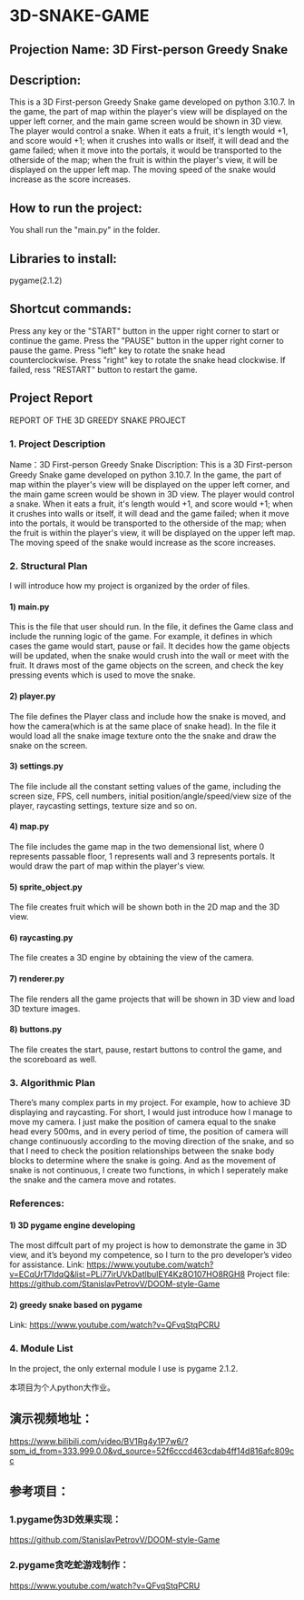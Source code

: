 # 3D-SNAKE-GAME
## Projection Name: 3D First-person Greedy Snake

## Description: 
This is a 3D First-person Greedy Snake game developed on python 3.10.7.
In the game, the part of map within the player's view will be displayed on the upper left corner, and the main game screen would be shown in 3D view.
The player would control a snake.
When it eats a fruit, it's length would +1, and score would +1;
when it crushes into walls or itself, it will dead and the game failed;
when it move into the portals, it would be transported to the otherside of the map;
when the fruit is within the player's view, it will be displayed on the upper left map.
The moving speed of the snake would increase as the score increases.


## How to run the project: 
You shall run the "main.py" in the folder.

## Libraries to install: 
pygame(2.1.2)

## Shortcut commands: 
Press any key or the "START" button in the upper right corner to start or continue the game.
Press the "PAUSE" button in the upper right corner to pause the game.
Press "left" key to rotate the snake head counterclockwise.
Press "right" key to rotate the snake head clockwise.
If failed, ress "RESTART" button to restart the game.

## Project Report
REPORT OF THE 3D GREEDY SNAKE PROJECT
### 1. Project Description
Name：3D First-person Greedy Snake
Discription: This is a 3D First-person Greedy Snake game developed on python 3.10.7.
In the game, the part of map within the player's view will be displayed on the upper left corner, and the main game screen would be shown in 3D view.
The player would control a snake. When it eats a fruit, it's length would +1, and score would +1; when it crushes into walls or itself, it will dead and the game failed; when it move into the portals, it would be transported to the otherside of the map; when the fruit is within the player's view, it will be displayed on the upper left map.
The moving speed of the snake would increase as the score increases.
### 2. Structural Plan
I will introduce how my project is organized by the order of files.
#### 1) main.py
This is the file that user should run. In the file, it defines the Game class and include the running logic of the game. For example, it defines in which cases the game would start, pause or fail. It decides how the game objects will be updated, when the snake would crush into the wall or meet with the fruit. It draws most of the game objects on the screen, and check the key pressing events which is used to move the snake.
#### 2) player.py
The file defines the Player class and include how the snake is moved, and how the camera(which is at the same place of snake head). In the file it would load all the snake image texture onto the the snake and draw the snake on the screen.
#### 3) settings.py
The file include all the constant setting values of the game, including the screen size, FPS, cell numbers, initial position/angle/speed/view size of the player, raycasting settings, texture size and so on.
#### 4) map.py
The file includes the game map in the two demensional list, where 0 represents passable floor, 1 represents wall and 3 represents portals. It would draw the part of map within the player's view.
#### 5) sprite_object.py
The file creates fruit which will be shown both in the 2D map and the 3D view.
#### 6) raycasting.py
The file creates a 3D engine by obtaining the view of the camera.
#### 7) renderer.py
The file renders all the game projects that will be shown in 3D view and load 3D texture images.
#### 8) buttons.py
The file creates the start, pause, restart buttons to control the game, and the scoreboard as well.
### 3. Algorithmic Plan
There’s many complex parts in my project. For example, how to achieve 3D displaying and raycasting. For short, I would just introduce how I manage to move my camera. I just make the position of camera equal to the snake head every 500ms, and in every period of time, the position of camera will change continuously according to the moving direction of the snake, and so that I need to check the position relationships between the snake body blocks to determine where the snake is going. And as the movement of snake is not continuous, I create two functions, in which I seperately make the snake and the camera move and rotates.
### References: 
#### 1) 3D pygame engine developing
The most diffcult part of my project is how to demonstrate the game in 3D view, and it’s beyond my competence, so I turn to the pro developer’s video for assistance.
Link:
https://www.youtube.com/watch?v=ECqUrT7IdqQ&list=PLi77irUVkDatlbulEY4Kz8O107HO8RGH8
Project file: 
https://github.com/StanislavPetrovV/DOOM-style-Game
#### 2) greedy snake based on pygame
Link:
https://www.youtube.com/watch?v=QFvqStqPCRU
### 4. Module List
In the project, the only external module I use is pygame 2.1.2.


本项目为个人python大作业。
## 演示视频地址：
https://www.bilibili.com/video/BV1Rg4y1P7w6/?spm_id_from=333.999.0.0&vd_source=52f6cccd463cdab4ff14d816afc809cc
## 参考项目：
### 1.pygame伪3D效果实现：
https://github.com/StanislavPetrovV/DOOM-style-Game
### 2.pygame贪吃蛇游戏制作：
https://www.youtube.com/watch?v=QFvqStqPCRU
